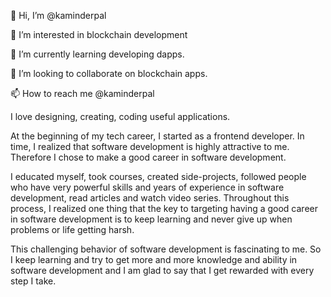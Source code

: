 👋 Hi, I’m @kaminderpal

👀 I’m interested in blockchain development

🌱 I’m currently learning developing dapps.

💞️ I’m looking to collaborate on blockchain apps.

📫 How to reach me @kaminderpal

I love designing, creating, coding useful applications.

At the beginning of my tech career, I started as a frontend developer. In time, I realized that software development is highly attractive to me. Therefore I chose to make a good career in software development.

I educated myself, took courses, created side-projects, followed people who have very powerful skills and years of experience in software development, read articles and watch video series. Throughout this process, I realized one thing that the key to targeting having a good career in software development is to keep learning and never give up when problems or life getting harsh.

This challenging behavior of software development is fascinating to me. So I keep learning and try to get more and more knowledge and ability in software development and I am glad to say that I get rewarded with every step I take.

